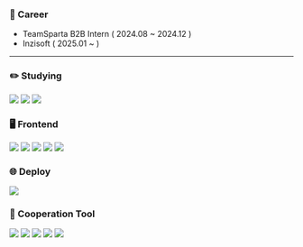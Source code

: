 ### 🏢 Career
 
- TeamSparta B2B Intern ( 2024.08 ~ 2024.12 )
- Inzisoft ( 2025.01 ~ )

---
<!--
<img src="https://github.com/user-attachments/assets/e8c8994c-3537-4131-bc4d-6394d737f878" width=60 height=60>
<img src="https://github.com/user-attachments/assets/bced1f06-398b-4b91-a576-73a627bfd310" width=60 heigth=60>

### 👨🏻‍💻 Activities
-  2024 원티드 하이파이브 컨퍼런스
-  2024 원티드 프리온보딩 4월, 8월
-  원티드 커리어 코칭
-  2024 AUSGCON
-  신입 개발자를 위한 커뮤니케이션 향상 스킬, 이성윤 아디다스 팀장 -->



<div align = "left">
  <h3>✏️ Studying</h3>
      <img src="https://img.shields.io/badge/Next-000000?style=flat-square&logo=Next.js&logoColor=white"/>
      <img src="https://img.shields.io/badge/TypeScript-3178C6?style=flat-square&logo=TypeScript&logoColor=white"/>
      <img src="https://img.shields.io/badge/React-61DAFB?style=flat-square&logo=React&logoColor=white"/>
<br>


    
<div align="left" >
  <h3 align="left">🖥️ Frontend</h3>
  
  <div align="left" >
    <img src="https://img.shields.io/badge/HTML5-E34F26?style=flat-square&logo=HTML5&logoColor=white"/>
    <img src="https://img.shields.io/badge/CSS3-1572B6?style=flat-square&logo=CSS3&logoColor=white"/>
    <img src="https://img.shields.io/badge/Bootstrap-7952B3?style=flat-square&logo=Bootstrap&logoColor=white"/>
    <img src="https://img.shields.io/badge/JavaScript-F7DF1E?style=flat-square&logo=JavaScript&logoColor=white"/>
    <img src="https://img.shields.io/badge/styled-components-DB7093?style=flat-square&logo=styled-components&logoColor=white"/>
   <h3> 
  </div>
</div>

<div align="left" >
  <h3 align="left">🌐 Deploy</h3>
  
  <div align="left" >
    <img src="https://img.shields.io/badge/GitHub Pages-222222?style=flat-square&logo=GitHubPages&logoColor=white"/>
  </div>
</div>

<div align="left" >
  <h3 align="left">👥 Cooperation Tool</h3>
  
  <div align="left" >
    <img src="https://img.shields.io/badge/Slack-4A154B?style=flat-square&logo=Slack&logoColor=white"/>
    <img src="https://img.shields.io/badge/Notion-000000?style=flat-square&logo=Notion&logoColor=white"/>
    <img src="https://img.shields.io/badge/Discord-5865F2?style=flat-square&logo=Discord&logoColor=white"/>
    <img src="https://img.shields.io/badge/Git-F05032?style=flat-square&logo=Git&logoColor=white"/>
    <img src="https://img.shields.io/badge/Github-181717?style=flat-square&logo=Github&logoColor=white"/>
  </div>
</div>

<br>

<!--
[![](https://github.com/Clt689/github-programmers-rank/blob/master/lib/result.svg)](https://github.com/libtv/github-programmers-rank)
![Clt689's github stats](https://github-readme-stats.vercel.app/api?username=Clt689&show_icons=true)

   
[![](https://github.com/Clt689/github-programmers-rank/blob/master/lib/result.svg)](https://github.com/libtv/github-programmers-rank)
![Clt689's github stats](https://github-readme-stats.vercel.app/api?username=Clt689&show_icons=true)

**Clt689/Clt689** is a ✨ _special_ ✨ repository because its `README.md` (this file) appears on your GitHub profile.
🤝🏻🤝🏻🤝🏻🤝🏻
Here are some ideas to get you started:

- 🔭 I’m currently working on ...
- 🌱 I’m currently learning ...
- 👯 I’m looking to collaborate on ...
- 🤔 I’m looking for help with ...
- 💬 Ask me about ...
- 📫 How to reach me: ...
- 😄 Pronouns: ...
- ⚡ Fun fact: ...
-->
